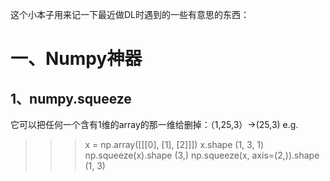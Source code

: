 这个小本子用来记一下最近做DL时遇到的一些有意思的东西：
# 一、Numpy神器
## 1、numpy.squeeze
它可以把任何一个含有1维的array的那一维给删掉：（1,25,3）->(25,3)
e.g.
>>> x = np.array([[[0], [1], [2]]])
>>> x.shape
(1, 3, 1)
>>> np.squeeze(x).shape
(3,)
>>> np.squeeze(x, axis=(2,)).shape
(1, 3)



 
